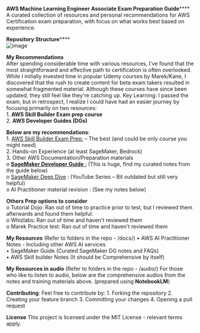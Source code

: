 ****AWS Machine Learning Engineer Associate Exam Preparation Guide******** <br>
A curated collection of resources and personal recommendations for AWS Certification exam preparation, with focus on what works best based on experience.

****Repository Structure********<br>
![image](https://github.com/user-attachments/assets/846438ac-c918-42f9-81b0-09490b9ce753)


****My Recommendations**** <br>
After spending considerable time with various resources, I've found that the most straightforward and effective path to certification is often overlooked. While I initially invested time in popular Udemy courses by Marek/Kane, I discovered that the rush to create content for beta exam takers resulted in somewhat fragmented material. Although these courses have since been updated, they still feel like they're catching up.
Key Learning: I passed the exam, but in retrospect, I realize I could have had an easier journey by focusing primarily on two resources:<br>
    1.	**AWS Skill Builder Exam prep course**<br>
    2.	**AWS Developer Guides (DGs)**<br>
    

**Below are my recommendations**:<br>
    1.	[AWS Skill Builder Exam Prep:](https://explore.skillbuilder.aws/learn/lp/2192/Enhanced%2520Exam%2520Prep%2520Plan%253A%2520AWS%2520Machine%2520Learning%2520-%2520Associate%2520%28MLA-C01%29) – The best (and could be only course you might need)<br>
    2.	Hands-on Experience (at least SageMaker, Bedrock)<br>
    3.	Other AWS Documentation/Preparation materials <br>
        o	[**SageMaker Developer Guide** :](https://docs.aws.amazon.com/sagemaker/latest/dg/sagemaker-dg.pdf) (This is huge, find my curated notes from the guide below)<br>
        o	[SageMaker Deep Dive](https://www.youtube.com/watch?v=uQc8Itd4UTs&list=PLhr1KZpdzukcOr_6j_zmSrvYnLUtgqsZz) :  (YouTube Series – Bit outdated but still very helpful) <br>
        o	AI Practitioner material revision :  (See my notes below)<br>

**Others Prep options to consider** <br>
  o	Tutorial Dojo: Ran out of time to practice prior to test, but I reviewed them afterwards and found them helpful.  <br>
  o	Whizlabs: Ran out of time and haven't reviewed them <br>
  o	Marek Practice test: Ran out of time and haven't reviewed them<br>

******My Resources****** (Refer to folders in the repo - /docs/)
    •	AWS AI Practitioner Notes - Including other AWS AI services <br>
    •	SageMaker Guide (Curated SageMaker DG notes and FAQs) <br>
    •	AWS Skill builder Notes (It should be Comprehensive by itself)

******My Resources in audio****** (Refer to folders in the repo - /audio/)
For those who like to listen to audio, below are the comprehensive audios from the notes and training materials above. (prepared using **NotebookLM**)


******Contributing******:
    Feel free to contribute by:
        1.	Forking the repository
        2.	Creating your feature branch
        3.	Committing your changes
        4.	Opening a pull request

******License******
This project is licensed under the MIT License - relevant terms apply.

